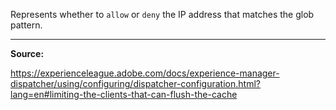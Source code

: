 Represents whether to `allow` or `deny` the IP address that matches the glob pattern.

---

**Source:**

https://experienceleague.adobe.com/docs/experience-manager-dispatcher/using/configuring/dispatcher-configuration.html?lang=en#limiting-the-clients-that-can-flush-the-cache
